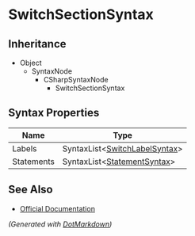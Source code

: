 # SwitchSectionSyntax

## Inheritance

* Object
  * SyntaxNode
    * CSharpSyntaxNode
      * SwitchSectionSyntax

## Syntax Properties

| Name       | Type                                                   |
| ---------- | ------------------------------------------------------ |
| Labels     | SyntaxList\<[SwitchLabelSyntax](SwitchLabelSyntax.md)> |
| Statements | SyntaxList\<[StatementSyntax](StatementSyntax.md)>     |

## See Also

* [Official Documentation](https://docs.microsoft.com/en-us/dotnet/api/microsoft.codeanalysis.csharp.syntax.switchsectionsyntax)


*\(Generated with [DotMarkdown](http://github.com/JosefPihrt/DotMarkdown)\)*